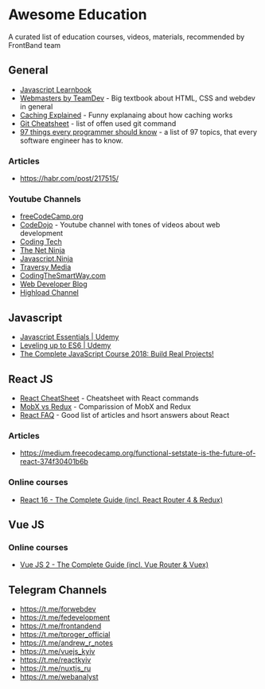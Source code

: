 # Awesome Education

A curated list of education courses, videos, materials, recommended by FrontBand team

## General

- [Javascript Learnbook](https://learn.javascript.ru)
- [Webmasters by TeamDev](http://webmasters.teamdev.com/#html) - Big textbook about HTML, CSS and webdev in general
- [Caching Explained](https://cachingexplained.com/ru/) - Funny explanaing about how caching works
- [Git Cheatsheet](https://medium.com/@ABatickaya/%D1%88%D0%BF%D0%B0%D1%80%D0%B3%D0%B0%D0%BB%D0%BA%D0%B0-%D0%BF%D0%BE-git-55eeea487676) - list of offen used git command
- [97 things every programmer should know](https://97-things-every-x-should-know.gitbooks.io/97-things-every-programmer-should-know/content/ru/index.html) - a list of 97 topics, that every software engineer has to know.

### Articles
- https://habr.com/post/217515/

### Youtube Channels

- [freeCodeCamp.org](https://www.youtube.com/channel/UC8butISFwT-Wl7EV0hUK0BQ)
- [CodeDojo](https://www.youtube.com/channel/UCY10FZglXJ8RL3xB04VpykQ) - Youtube channel with tones of videos about web development
- [Coding Tech](https://www.youtube.com/channel/UCtxCXg-UvSnTKPOzLH4wJaQ)
- [The Net Ninja](https://www.youtube.com/channel/UCW5YeuERMmlnqo4oq8vwUpg)
- [Javascript.Ninja](https://www.youtube.com/channel/UCW9pyonagDWGMCy7V_Kro6g)
- [Traversy Media](https://www.youtube.com/user/TechGuyWeb)
- [CodingTheSmartWay.com](https://www.youtube.com/channel/UCLXQoK41TOcIsWtY-BgB_kQ)
- [Web Developer Blog](https://www.youtube.com/user/AlexeySuprun)
- [Highload Channel](https://www.youtube.com/user/profyclub)

## Javascript

- [Javascript Essentials | Udemy](https://www.udemy.com/javascript-essentials/learn/v4/overview)
- [Leveling up to ES6 | Udemy](https://www.udemy.com/leveling-up-to-es6/)
- [The Complete JavaScript Course 2018: Build Real Projects!](https://www.udemy.com/the-complete-javascript-course/learn/v4/overview)

## React JS 
- [React CheatSheet](https://reactcheatsheet.com/) - Cheatsheet with React commands
- [MobX vs Redux](http://frontflip.me/2016/06/15/why-mobx-and-not-redux.html) - Comparission of MobX and Redux
- [React FAQ](https://reactfaq.site/) - Good list of articles and hsort answers about React

### Articles

- https://medium.freecodecamp.org/functional-setstate-is-the-future-of-react-374f30401b6b

### Online courses

- [React 16 - The Complete Guide (incl. React Router 4 & Redux)](https://www.udemy.com/react-the-complete-guide-incl-redux/learn/v4/overview)

## Vue JS

### Online courses
- [Vue JS 2 - The Complete Guide (incl. Vue Router & Vuex)](https://www.udemy.com/vuejs-2-the-complete-guide/)

## Telegram Channels

- https://t.me/forwebdev
- https://t.me/fedevelopment
- https://t.me/frontandend
- https://t.me/tproger_official
- https://t.me/andrew_r_notes
- https://t.me/vuejs_kyiv
- https://t.me/reactkyiv
- https://t.me/nuxtjs_ru
- https://t.me/webanalyst


